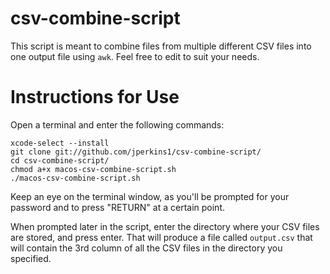 # csv-combine-script

This script is meant to combine files from multiple different CSV files into one output file using `awk`. Feel free to edit to suit your needs. 

# Instructions for Use



Open a terminal and enter the following commands:

```
xcode-select --install
git clone git://github.com/jperkins1/csv-combine-script/
cd csv-combine-script/
chmod a+x macos-csv-combine-script.sh
./macos-csv-combine-script.sh
```

Keep an eye on the terminal window, as you'll be prompted for your password and to press "RETURN" at a certain point. 

When prompted later in the script, enter the directory where your CSV files are stored, and press enter. That will produce a file called `output.csv` that will contain the 3rd column of all the CSV files in the directory you specified.
